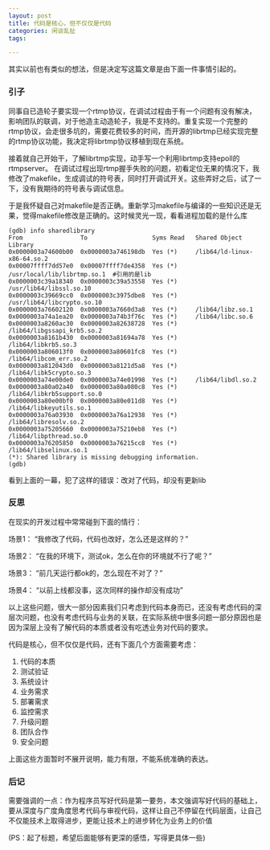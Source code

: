 ```yaml
---
layout: post
title: 代码是核心，但不仅仅是代码
categories: 闲谈乱扯
tags: 

---
```



其实以前也有类似的想法，但是决定写这篇文章是由下面一件事情引起的。

### 引子

同事自已造轮子要实现一个rtmp协议，在调试过程由于有一个问题有没有解决，影响团队的联调，对于他造主动造轮子，我是不支持的。重复实现一个完整的rtmp协议，会走很多坑的，需要花费较多的时间，而开源的librtmp已经实现完整的rtmp协议功能，我决定将librtmp协议移植到现在系统。

接着就自己开始干，了解librtmp实现，动手写一个利用librtmp支持epoll的rtmpserver。
在调试过程出现rtmp握手失败的问题，初看定位无果的情况下，我修改了makefile，生成调试的符号表，同时打开调试开关。这些弄好之后，试了一下，没有我期待的符号表与调试信息。

于是我怀疑自己对makefile是否正确。重新学习makefile与编译的一些知识还是无果，觉得makefile修改是正确的。这时候灵光一现，看看进程加载的是什么库

```
(gdb) info sharedlibrary 
From                To                  Syms Read   Shared Object Library
0x0000003a74600b00  0x0000003a746198db  Yes (*)     /lib64/ld-linux-x86-64.so.2
0x00007ffff7dd57e0  0x00007ffff7de4358  Yes (*)     /usr/local/lib/librtmp.so.1  #引用的是lib
0x0000003c39a18340  0x0000003c39a53558  Yes (*)     /usr/lib64/libssl.so.10
0x0000003c39669cc0  0x0000003c3975dbe8  Yes (*)     /usr/lib64/libcrypto.so.10
0x0000003a76602120  0x0000003a7660d3a8  Yes (*)     /lib64/libz.so.1
0x0000003a74a1ea20  0x0000003a74b3f76c  Yes (*)     /lib64/libc.so.6
0x0000003a8260ac30  0x0000003a82638728  Yes (*)     /lib64/libgssapi_krb5.so.2
0x0000003a8161b430  0x0000003a81694a78  Yes (*)     /lib64/libkrb5.so.3
0x0000003a806013f0  0x0000003a80601fc8  Yes (*)     /lib64/libcom_err.so.2
0x0000003a812043d0  0x0000003a8121d5a8  Yes (*)     /lib64/libk5crypto.so.3
0x0000003a74e00de0  0x0000003a74e01998  Yes (*)     /lib64/libdl.so.2
0x0000003a80a02a40  0x0000003a80a080c8  Yes (*)     /lib64/libkrb5support.so.0
0x0000003a80e00bf0  0x0000003a80e011d8  Yes (*)     /lib64/libkeyutils.so.1
0x0000003a76a03930  0x0000003a76a12938  Yes (*)     /lib64/libresolv.so.2
0x0000003a75205660  0x0000003a75210eb8  Yes (*)     /lib64/libpthread.so.0
0x0000003a76205850  0x0000003a76215cc8  Yes (*)     /lib64/libselinux.so.1
(*): Shared library is missing debugging information.
(gdb)
```
看到上面的一幕，犯了这样的错误：改对了代码，却没有更新lib


### 反思
在现实的开发过程中常常碰到下面的情行：

场景1：
“我修改了代码，代码也改好，怎么还是这样的？”

场景2：
“在我的环境下，测试ok，怎么在你的环境就不行了呢？”

场景3：
“前几天运行都ok的，怎么现在不对了？”

场景4：
“以前上线都没事，这次同样的操作却没有成功”

以上这些问题，很大一部分因素我们只考虑到代码本身而已，还没有考虑代码的深层次问题，也没有考虑代码与业务的关联，在实际系统中很多问题一部分原因也是因为深层上没有了解代码的本质或者没有吃透业务对代码的要求。


代码是核心，但不仅仅是代码，还有下面几个方面需要考虑：

1. 代码的本质
1. 测试验证
2. 系统设计
2. 业务需求
3. 部署需求
4. 监控需求
5. 升级问题
6. 团队合作
7. 安全问题


上面这些方面暂时不展开说明，能力有限，不能系统准确的表达。



### 后记
需要强调的一点：作为程序员写好代码是第一要务，本文强调写好代码的基础上，要从深度与广度角度思考代码与审视代码，这样让自己不停留在代码层面，让自己不仅能技术上取得进步，更能让技术上的进步转化为业务上的价值 

(PS：起了标题，希望后面能够有更深的感悟，写得更具体一些)








